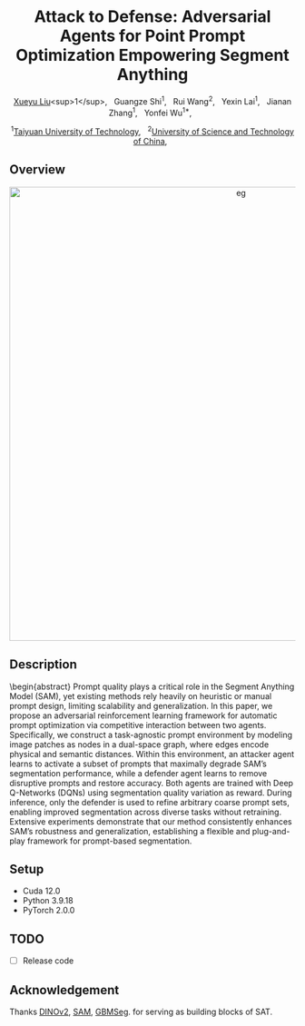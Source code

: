 <div align="center">

<h1> Attack to Defense: Adversarial Agents for Point Prompt Optimization Empowering Segment Anything </h1>

[Xueyu Liu]([https://scholar.google.com/citations?user=9JcQ2hwAAAAJ&hl=en](https://scholar.google.com.hk/citations?user=jeatLqIAAAAJ&hl=zh-CN))<sup>1</sup>, &nbsp; 
Guangze Shi<sup>1</sup>, &nbsp; 
Rui Wang<sup>2</sup>, &nbsp; 
Yexin Lai<sup>1</sup>, &nbsp; 
Jianan Zhang<sup>1</sup>, &nbsp; 
Yonfei Wu<sup>1*</sup>, &nbsp;


<sup>1</sup>[Taiyuan University of Technology](https://www.tyut.edu.cn/), &nbsp;
<sup>2</sup>[University of Science and Technology of China](https://www.ustc.edu.cn/), &nbsp;

</div>

## Overview
<p align="center">
<img width="800" alt="eg" src="img/Display.png">
</p>

##  Description
\begin{abstract}
	Prompt quality plays a critical role in the Segment Anything Model (SAM), yet existing methods rely heavily on heuristic or manual prompt design, limiting scalability and generalization. In this paper, we propose an adversarial reinforcement learning framework for automatic prompt optimization via competitive interaction between two agents. Specifically, we construct a task-agnostic prompt environment by modeling image patches as nodes in a dual-space graph, where edges encode physical and semantic distances. Within this environment, an attacker agent learns to activate a subset of prompts that maximally degrade SAM’s segmentation performance, while a defender agent learns to remove disruptive prompts and restore accuracy. Both agents are trained with Deep Q-Networks (DQNs) using segmentation quality variation as reward. During inference, only the defender is used to refine arbitrary coarse prompt sets, enabling improved segmentation across diverse tasks without retraining. Extensive experiments demonstrate that our method consistently enhances SAM’s robustness and generalization, establishing a flexible and plug-and-play framework for prompt-based segmentation.
 
## Setup 
- Cuda 12.0
- Python 3.9.18
- PyTorch 2.0.0

## TODO
- [ ] Release code


## Acknowledgement
Thanks [DINOv2](https://github.com/facebookresearch/dinov2), [SAM](https://github.com/facebookresearch/segment-anything), [GBMSeg](https://github.com/SnowRain510/GBMSeg). for serving as building blocks of SAT.
